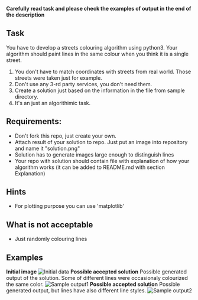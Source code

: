 **Carefully read task and please check the examples of output in the end of the description**

## Task
You have to develop a streets colouring algorithm using python3. Your algorithm should paint lines in the same colour when you think it is a single street.
1. You don't have to match coordinates with streets from real world. Those streets were taken just for example.
2. Don't use any 3-rd party services, you don't need them.
3. Create a solution just based on the information in the file from sample directory.
4. It's an just an algorithimic task.

## Requirements:
- Don't fork this repo, just create your own.
- Attach result of your solution to repo. Just put an image into repository and name it "solution.png"
- Solution has to generate images large enough to distinguish lines 
- Your repo with solution should contain file with explanation of how your algorithm works (it can be added to README.md with section Explanation)

## Hints
- For plotting purpose you can use 'matplotlib'

## What is not acceptable
- Just randomly colouring lines

## Examples
**Initial image**
![Initial data](https://raw.githubusercontent.com/zakhar-bozhok-jito/jun-python-gis-test-task/master/out-examples/initial.png)
**Possible accepted solution**
Possible generated output of the solution. Some of different lines were occasionaly colourized the same color.
![Sample output1](https://raw.githubusercontent.com/zakhar-bozhok-jito/jun-python-gis-test-task/master/out-examples/processed-solid.png)
**Possible accepted solution**
Possible generated output, but lines have also different line styles.
![Sample output2](https://raw.githubusercontent.com/zakhar-bozhok-jito/jun-python-gis-test-task/master/out-examples/processed.png)
